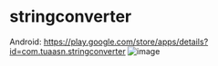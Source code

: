 # stringconverter
Android: https://play.google.com/store/apps/details?id=com.tuaasn.stringconverter
![image](https://user-images.githubusercontent.com/46262581/161284473-5ac4db68-e7a3-4b13-ae54-bc1f08eae1a3.png)
